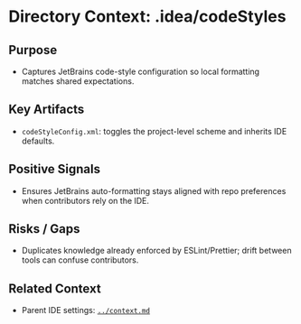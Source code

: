 # Directory Context: .idea/codeStyles

## Purpose

- Captures JetBrains code-style configuration so local formatting matches shared expectations.

## Key Artifacts

- `codeStyleConfig.xml`: toggles the project-level scheme and inherits IDE defaults.

## Positive Signals

- Ensures JetBrains auto-formatting stays aligned with repo preferences when contributors rely on the IDE.

## Risks / Gaps

- Duplicates knowledge already enforced by ESLint/Prettier; drift between tools can confuse contributors.

## Related Context

- Parent IDE settings: [`../context.md`](../context.md)
